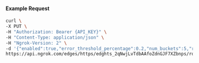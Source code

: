 <!-- Code generated for API Clients. DO NOT EDIT. -->

#### Example Request

```bash
curl \
-X PUT \
-H "Authorization: Bearer {API_KEY}" \
-H "Content-Type: application/json" \
-H "Ngrok-Version: 2" \
-d '{"enabled":true,"error_threshold_percentage":0.2,"num_buckets":5,"rolling_window":300,"tripped_duration":120,"volume_threshold":20}' \
https://api.ngrok.com/edges/https/edghts_2qNwjLvTdbAAfoZdnGJF7XZbnps/routes/edghtsrt_2qNwjOWhP7YMv9ZqqwqLRZkmEi3/circuit_breaker
```
